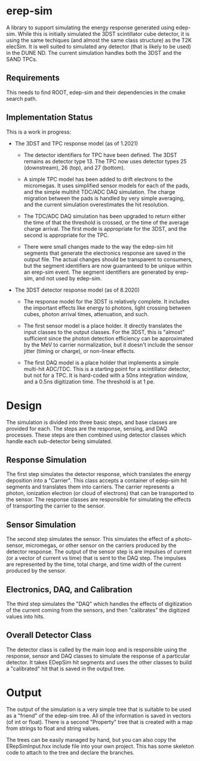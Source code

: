 # erep-sim

A library to support simulating the energy response generated using
edep-sim.  While this is initially simulated the 3DST scintillator
cube detector, it is using the same techiques (and almost the same
class structure) as the T2K elecSim.  It is well suited to simulated
any detector (that is likely to be used) in the DUNE ND.  The current
simulation handles both the 3DST and the SAND TPCs.

## Requirements

This needs to find ROOT, edep-sim and their dependencies in the cmake
search path.

## Implementation Status 

This is a work in progress:

* The 3DST and TPC response model (as of 1.2021)

  * The detector identifiers for TPC have been defined.  The
    3DST remains as detector type 13.  The TPC now uses detector types
    25 (downstream), 26 (top), and 27 (bottom).

  * A simple TPC model has been added to drift electrons to the
    micromegas.  It uses simplified sensor models for each of the
    pads, and the simple multihit TDC/ADC DAQ simulation.  The charge
    migration between the pads is handled by very simple averaging,
    and the current simulation overestimates the hit resolution.

  * The TDC/ADC DAQ simulation has been upgraded to return either the
    time of that the threshold is crossed, or the time of the average
    charge arrival.  The first mode is appropriate for the 3DST, and
    the second is appropriate for the TPC.

  * There were small changes made to the way the edep-sim hit segments
    that generate the electronics response are saved in the output
    file.  The actual changes should be transparent to consumers, but
    the segment identifiers are now guarranteed to be unique within an
    erep-sim event.  The segment identifiers are generated by
    erep-sim, and not used by edep-sim.

* The 3DST detector response model (as of 8.2020)

  * The response model for the 3DST is relatively complete.  It
    includes the important effects like energy to photons, light
    crossing between cubes, photon arrival times, attenuation, and
    such.

  * The first sensor model is a place holder.  It directly translates
    the input classes to the output classes.  For the 3DST, this is
    "almost" sufficient since the photon detection efficiency can be
    approximated by the MeV to carrier normalization, but it doesn't
    include the sensor jitter (timing or charge), or non-linear
    effects.

  * The first DAQ model is a place holder that implements a simple
    multi-hit ADC/TDC.  This is a starting point for a scintillator
    detector, but not for a TPC.  It is hard-coded with a 50ns
    integration window, and a 0.5ns digitization time.  The threshold
    is at 1 pe.

# Design

The simulation is divided into three basic steps, and base classes are
provided for each.  The steps are the response, sensing, and DAQ
processes.  These steps are then combined using detector classes which
handle each sub-detector being simulated.

## Response Simulation

The first step simulates the detector response, which translates the
energy deposition into a "Carrier".  This class accepts a container of
edep-sim hit segments and translates them into carriers.  The carrier
represents a photon, ionization electron (or cloud of electrons) that
can be transported to the sensor.  The response classes are
responsible for simulating the effects of transporting the carrier to
the sensor.

## Sensor Simulation

The second step simulates the sensor.  This simulates the effect of a
photo-sensor, micromegas, or other sensor on the carriers produced by
the detector response.  The output of the sensor step is are impulses
of current (or a vector of current vs time) that is sent to the DAQ
step.  The impulses are represented by the time, total charge, and
time width of the current produced by the sensor.

## Electronics, DAQ, and Calibration

The third step simulates the "DAQ" which handles the effects of
digitization of the current coming from the sensors, and then
"calibrates" the digitized values into hits.

## Overall Detector Class

The detector class is called by the main loop and is responsible using
the response, sensor and DAQ classes to simulate the response of a
particular detector. It takes EDepSim hit segments and uses the other
classes to build a "calibrated" hit that is saved in the output tree.

# Output

The output of the simulation is a very simple tree that is suitable to
be used as a "friend" of the edep-sim tree.  All of the information is
saved in vectors (of int or float).  There is a second "Property" tree
that is created with a map from strings to float and string values.

The trees can be easily managed by hand, but you can also copy the
ERepSimInput.hxx include file into your own project.  This has some
skeleton code to attach to the tree and declare the branches.
